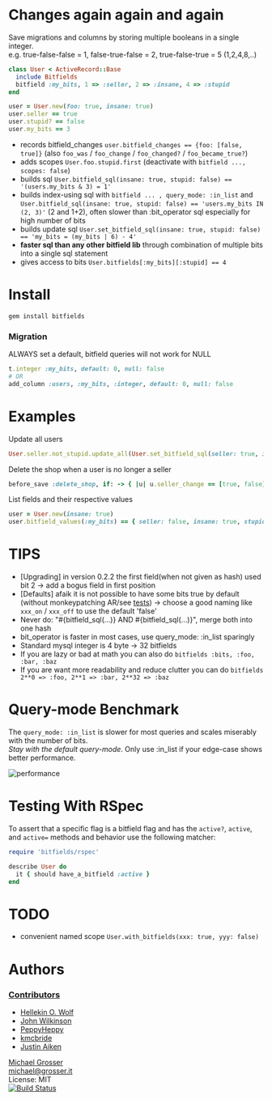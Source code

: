 # Changes again again and again
Save migrations and columns by storing multiple booleans in a single integer.<br/>
e.g. true-false-false = 1, false-true-false = 2,  true-false-true = 5 (1,2,4,8,..)

```ruby
class User < ActiveRecord::Base
  include Bitfields
  bitfield :my_bits, 1 => :seller, 2 => :insane, 4 => :stupid
end

user = User.new(foo: true, insane: true)
user.seller == true
user.stupid? == false
user.my_bits == 3
```

 - records bitfield_changes `user.bitfield_changes == {foo: [false, true]}` (also `foo_was` / `foo_change` / `foo_changed?` / `foo_became_true?`)
 - adds scopes `User.foo.stupid.first` (deactivate with `bitfield ..., scopes: false`)
 - builds sql `User.bitfield_sql(insane: true, stupid: false) == '(users.my_bits & 3) = 1'`
 - builds index-using sql with `bitfield ... , query_mode: :in_list` and `User.bitfield_sql(insane: true, stupid: false) == 'users.my_bits IN (2, 3)'` (2 and 1+2), often slower than :bit_operator sql especially for high number of bits
 - builds update sql `User.set_bitfield_sql(insane: true, stupid: false) == 'my_bits = (my_bits | 6) - 4'`
 - **faster sql than any other bitfield lib** through combination of multiple bits into a single sql statement
 - gives access to bits `User.bitfields[:my_bits][:stupid] == 4`

Install
=======

```
gem install bitfields
```

### Migration
ALWAYS set a default, bitfield queries will not work for NULL

```ruby
t.integer :my_bits, default: 0, null: false
# OR
add_column :users, :my_bits, :integer, default: 0, null: false
```

Examples
========
Update all users

```ruby
User.seller.not_stupid.update_all(User.set_bitfield_sql(seller: true, insane: true))
```

Delete the shop when a user is no longer a seller

```ruby
before_save :delete_shop, if: -> { |u| u.seller_change == [true, false]}
```

List fields and their respective values

```ruby
user = User.new(insane: true)
user.bitfield_values(:my_bits) == { seller: false, insane: true, stupid: false }
```

TIPS
====
 - [Upgrading] in version 0.2.2 the first field(when not given as hash) used bit 2 -> add a bogus field in first position
 - [Defaults] afaik it is not possible to have some bits true by default (without monkeypatching AR/see [tests](https://github.com/grosser/bitfields/commit/2170dc546e2c4f1187089909a80e8602631d0796)) -> choose a good naming like `xxx_on` / `xxx_off` to use the default 'false'
 - Never do: "#{bitfield_sql(...)} AND #{bitfield_sql(...)}", merge both into one hash
 - bit_operator is faster in most cases, use query_mode: :in_list sparingly
 - Standard mysql integer is 4 byte -> 32 bitfields
 - If you are lazy or bad at math you can also do `bitfields :bits, :foo, :bar, :baz`
 - If you are want more readability and reduce clutter you can do `bitfields 2**0 => :foo, 2**1 => :bar, 2**32 => :baz`

Query-mode Benchmark
=========
The `query_mode: :in_list` is slower for most queries and scales miserably with the number of bits.<br/>
*Stay with the default query-mode*. Only use :in_list if your edge-case shows better performance.

![performance](http://chart.apis.google.com/chart?chtt=bit-operator+vs+IN+--+with+index&chd=s:CEGIKNPRUW,DEHJLOQSVX,CFHKMPSYXZ,DHJMPSVYbe,DHLPRVZbfi,FKOUZeinsx,FLQWbglqw2,HNTZfkqw19,BDEGHJLMOP,BDEGIKLNOQ,BDFGIKLNPQ,BDFGILMNPR,BDFHJKMOQR,BDFHJLMOQS,BDFHJLNPRT,BDFHJLNPRT&chxt=x,y&chxl=0:|100K|200K|300K|400K|500K|600K|700K|800K|900K|1000K|1:|0|1441.671ms&cht=lc&chs=600x500&chdl=2bits+%28in%29|3bits+%28in%29|4bits+%28in%29|6bits+%28in%29|8bits+%28in%29|10bits+%28in%29|12bits+%28in%29|14bits+%28in%29|2bits+%28bit%29|3bits+%28bit%29|4bits+%28bit%29|6bits+%28bit%29|8bits+%28bit%29|10bits+%28bit%29|12bits+%28bit%29|14bits+%28bit%29&chco=0000ff,0000ee,0000dd,0000cc,0000bb,0000aa,000099,000088,ff0000,ee0000,dd0000,cc0000,bb0000,aa0000,990000,880000)

Testing With RSpec
=========

To assert that a specific flag is a bitfield flag and has the `active?`, `active`, and `active=` methods and behavior use the following matcher:

````ruby
require 'bitfields/rspec'

describe User do
  it { should have_a_bitfield :active }
end
````

TODO
====
 - convenient named scope `User.with_bitfields(xxx: true, yyy: false)`

Authors
=======
### [Contributors](http://github.com/grosser/bitfields/contributors)
 - [Hellekin O. Wolf](https://github.com/hellekin)
 - [John Wilkinson](https://github.com/jcwilk)
 - [PeppyHeppy](https://github.com/peppyheppy)
 - [kmcbride](https://github.com/kmcbride)
 - [Justin Aiken](https://github.com/JustinAiken)

[Michael Grosser](http://grosser.it)<br/>
michael@grosser.it<br/>
License: MIT<br/>
[![Build Status](https://travis-ci.org/grosser/bitfields.png)](https://travis-ci.org/grosser/bitfields)

